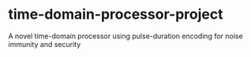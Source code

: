 # time-domain-processor-project
A novel time-domain processor using pulse-duration encoding for noise immunity and security
